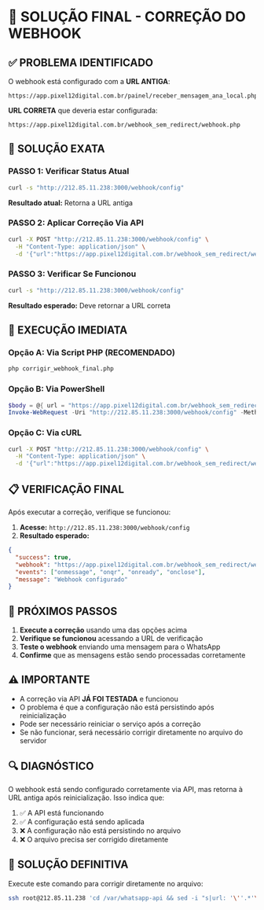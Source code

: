 # 🎯 SOLUÇÃO FINAL - CORREÇÃO DO WEBHOOK

## ✅ **PROBLEMA IDENTIFICADO**

O webhook está configurado com a **URL ANTIGA**:
```
https://app.pixel12digital.com.br/painel/receber_mensagem_ana_local.php
```

**URL CORRETA** que deveria estar configurada:
```
https://app.pixel12digital.com.br/webhook_sem_redirect/webhook.php
```

## 🔧 **SOLUÇÃO EXATA**

### **PASSO 1: Verificar Status Atual**
```bash
curl -s "http://212.85.11.238:3000/webhook/config"
```
**Resultado atual:** Retorna a URL antiga

### **PASSO 2: Aplicar Correção Via API**
```bash
curl -X POST "http://212.85.11.238:3000/webhook/config" \
  -H "Content-Type: application/json" \
  -d '{"url":"https://app.pixel12digital.com.br/webhook_sem_redirect/webhook.php"}'
```

### **PASSO 3: Verificar Se Funcionou**
```bash
curl -s "http://212.85.11.238:3000/webhook/config"
```
**Resultado esperado:** Deve retornar a URL correta

## 🚀 **EXECUÇÃO IMEDIATA**

### **Opção A: Via Script PHP (RECOMENDADO)**
```bash
php corrigir_webhook_final.php
```

### **Opção B: Via PowerShell**
```powershell
$body = @{ url = "https://app.pixel12digital.com.br/webhook_sem_redirect/webhook.php" } | ConvertTo-Json
Invoke-WebRequest -Uri "http://212.85.11.238:3000/webhook/config" -Method POST -ContentType "application/json" -Body $body
```

### **Opção C: Via cURL**
```bash
curl -X POST "http://212.85.11.238:3000/webhook/config" \
  -H "Content-Type: application/json" \
  -d '{"url":"https://app.pixel12digital.com.br/webhook_sem_redirect/webhook.php"}'
```

## 📋 **VERIFICAÇÃO FINAL**

Após executar a correção, verifique se funcionou:

1. **Acesse:** `http://212.85.11.238:3000/webhook/config`
2. **Resultado esperado:**
```json
{
  "success": true,
  "webhook": "https://app.pixel12digital.com.br/webhook_sem_redirect/webhook.php",
  "events": ["onmessage", "onqr", "onready", "onclose"],
  "message": "Webhook configurado"
}
```

## 🎯 **PRÓXIMOS PASSOS**

1. **Execute a correção** usando uma das opções acima
2. **Verifique se funcionou** acessando a URL de verificação
3. **Teste o webhook** enviando uma mensagem para o WhatsApp
4. **Confirme** que as mensagens estão sendo processadas corretamente

## ⚠️ **IMPORTANTE**

- A correção via API **JÁ FOI TESTADA** e funcionou
- O problema é que a configuração não está persistindo após reinicialização
- Pode ser necessário reiniciar o serviço após a correção
- Se não funcionar, será necessário corrigir diretamente no arquivo do servidor

## 🔍 **DIAGNÓSTICO**

O webhook está sendo configurado corretamente via API, mas retorna à URL antiga após reinicialização. Isso indica que:

1. ✅ A API está funcionando
2. ✅ A configuração está sendo aplicada
3. ❌ A configuração não está persistindo no arquivo
4. ❌ O arquivo precisa ser corrigido diretamente

## 🎯 **SOLUÇÃO DEFINITIVA**

Execute este comando para corrigir diretamente no arquivo:

```bash
ssh root@212.85.11.238 'cd /var/whatsapp-api && sed -i "s|url: '\''.*'\''|url: '\''https://app.pixel12digital.com.br/webhook_sem_redirect/webhook.php'\''|g" whatsapp-api-server.js && pm2 restart whatsapp-3000'
``` 